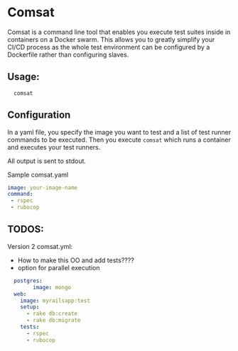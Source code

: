 # Comsat

Comsat is a command line tool that enables you execute test suites inside in containers on a Docker swarm. This allows you to greatly simplify your CI/CD process as the whole test environment can be configured by a Dockerfile rather than configuring slaves.

## Usage:

```
  comsat
```

## Configuration 
In a yaml file, you specify the image you want to test and a list of test runner commands to be executed. Then you execute ``comsat`` which runs a container and executes your test runners.

All output is sent to stdout.

Sample comsat.yaml

```yaml
image: your-image-name
command:
 - rspec
 - rubocop
```

## TODOS:
Version 2 comsat.yml:

 - How to make this OO and add tests????
 - option for parallel execution

```yaml
  postgres:
		image: mongo
  web:
    image: myrailsapp:test
    setup: 
      - rake db:create
      - rake db:migrate
    tests:
      - rspec
      - rubocop
```
